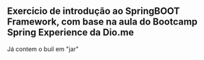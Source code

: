 ## Exercicio de introdução ao SpringBOOT Framework, com base na aula do Bootcamp Spring Experience da Dio.me

Já contem o buil em "jar"

